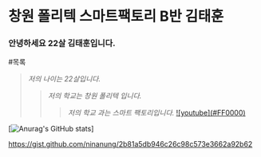 # 창원 폴리텍 스마트팩토리 B반 김태훈

### 안녕하세요 22살 김태훈입니다.


#목록
>_저의 나이는 22살입니다._
> > _저의 학교는 창원 폴리텍 입니다._
> > > _저의 학교 과는 스마트 팩토리입니다._
> > > [![youtube](<font style="vertical-align: inherit;"><font style="vertical-align: inherit;">#FF0000</font></font>)](https://unity3d.com/kr)



[![Anurag's GitHub stats](https://github-readme-stats.vercel.app/api?username=Taehoon20)]

https://gist.github.com/ninanung/2b81a5db946c26c98c573e3662a92b62



